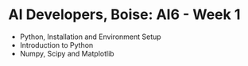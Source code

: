 # AI Developers, Boise: AI6 - Week 1

- Python, Installation and Environment Setup
- Introduction to Python
- Numpy, Scipy and Matplotlib
